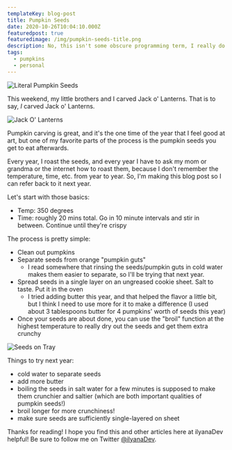 ```yaml
---
templateKey: blog-post
title: Pumpkin Seeds
date: 2020-10-26T10:04:10.000Z
featuredpost: true
featuredimage: /img/pumpkin-seeds-title.png
description: No, this isn't some obscure programming term, I really do mean literal pumpkin seeds.
tags:
  - pumpkins
  - personal
---
```


![Literal Pumpkin Seeds](/img/pumpkin-seeds-stringy.png "Pumpkin seeds... literally")

This weekend, my little brothers and I carved Jack o' Lanterns. That is to say, *I* carved Jack o' Lanterns.

![Jack O' Lanterns](/img/jackolanterns.png "Cat, Among Us astronaut, and two spooky faces")

Pumpkin carving is great, and it's the one time of the year that I feel good at art, but one of my favorite parts of the process is the pumpkin seeds you get to eat afterwards.

Every year, I roast the seeds, and every year I have to ask my mom or grandma or the internet how to roast them, because I don't remember the temperature, time, etc. from year to year. So, I'm making this blog post so I can refer back to it next year.

Let's start with those basics:

* Temp: 350 degrees
* Time: roughly 20 mins total. Go in 10 minute intervals and stir in between. Continue until they're crispy

The process is pretty simple:

* Clean out pumpkins
* Separate seeds from orange "pumpkin guts"
  * I read somewhere that rinsing the seeds/pumpkin guts in cold water makes them easier to separate, so I'll be trying that next year.
* Spread seeds in a single layer on an ungreased cookie sheet. Salt to taste. Put it in the oven
  * I tried adding butter this year, and that helped the flavor a little bit, but I think I need to use more for it to make a difference (I used about 3 tablespoons butter for 4 pumpkins' worth of seeds this year)
* Once your seeds are about done, you can use the "broil" function at the highest temperature to really dry out the seeds and get them extra crunchy

![Seeds on Tray](/img/pumpkin-seeds.png "Seeds mid-roasting. Not as single-layered as they should have been")

Things to try next year:

* cold water to separate seeds
* add more butter
* boiling the seeds in salt water for a few minutes is supposed to make them crunchier and saltier (which are both important qualities of pumpkin seeds!)
* broil longer for more crunchiness!
* make sure seeds are sufficiently single-layered on sheet

Thanks for reading! I hope you find this and other articles here at ilyanaDev helpful! Be sure to follow me on Twitter [@ilyanaDev](https://twitter.com/ilyanaDev).
